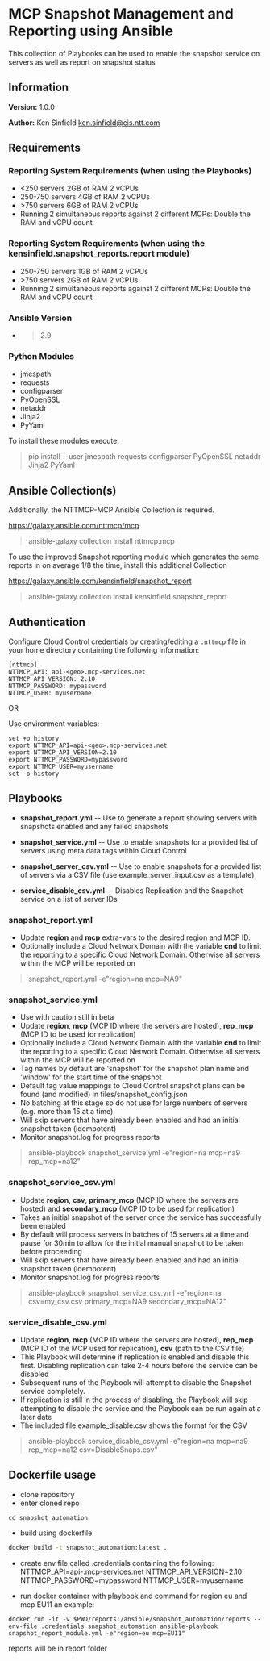 # MCP Snapshot Management and Reporting using Ansible

This collection of Playbooks can be used to enable the snapshot service on servers as well as report on snapshot status

## Information
**Version:** 1.0.0

**Author:** Ken Sinfield <ken.sinfield@cis.ntt.com>

## Requirements

### Reporting System Requirements (when using the Playbooks)

* <250 servers 2GB of RAM 2 vCPUs
* 250-750 servers 4GB of RAM 2 vCPUs
* \>750 servers 6GB of RAM 2 vCPUs
* Running 2 simultaneous reports against 2 different MCPs: Double the RAM and vCPU count

### Reporting System Requirements (when using the kensinfield.snapshot_reports.report module)

* 250-750 servers 1GB of RAM 2 vCPUs
* \>750 servers 2GB of RAM 2 vCPUs
* Running 2 simultaneous reports against 2 different MCPs: Double the RAM and vCPU count

### Ansible Version

* >2.9

### Python Modules

* jmespath
* requests
* configparser
* PyOpenSSL
* netaddr
* Jinja2
* PyYaml

To install these modules execute:

> pip install --user jmespath requests configparser PyOpenSSL netaddr Jinja2 PyYaml


## Ansible Collection(s)

Additionally, the NTTMCP-MCP Ansible Collection is required.

https://galaxy.ansible.com/nttmcp/mcp

> ansible-galaxy collection install nttmcp.mcp


To use the improved Snapshot reporting module which generates the same reports in on average 1/8 the time, install this additional Collection

https://galaxy.ansible.com/kensinfield/snapshot_report

> ansible-galaxy collection install kensinfield.snapshot_report


## Authentication

Configure Cloud Control credentials by creating/editing a `.nttmcp` file in your home directory containing the following information:

    [nttmcp]
    NTTMCP_API: api-<geo>.mcp-services.net
    NTTMCP_API_VERSION: 2.10
    NTTMCP_PASSWORD: mypassword
    NTTMCP_USER: myusername

OR

Use environment variables:

    set +o history
    export NTTMCP_API=api-<geo>.mcp-services.net
    export NTTMCP_API_VERSION=2.10
    export NTTMCP_PASSWORD=mypassword
    export NTTMCP_USER=myusername
    set -o history


## Playbooks

* **snapshot_report.yml** -- Use to generate a report showing servers with snapshots enabled and any failed snapshots

* **snapshot_service.yml** -- Use to enable snapshots for a provided list of servers using meta data tags within Cloud Control

* **snapshot_server_csv.yml** -- Use to enable snapshots for a provided list of servers via a CSV file (use example_server_input.csv as a template)

* **service_disable_csv.yml** -- Disables Replication and the Snapshot service on a list of server IDs

### snapshot_report.yml

* Update **region** and **mcp** extra-vars to the desired region and MCP ID.
* Optionally include a Cloud Network Domain with the variable **cnd** to limit the reporting to a specific Cloud Network Domain. Otherwise all servers within the MCP will be reported on

> snapshot_report.yml -e"region=na mcp=NA9"

### snapshot_service.yml

* Use with caution still in beta
* Update **region**, **mcp** (MCP ID where the servers are hosted), **rep_mcp** (MCP ID to be used for replication)
* Optionally include a Cloud Network Domain with the variable **cnd** to limit the reporting to a specific Cloud Network Domain. Otherwise all servers within the MCP will be reported on
* Tag names by default are 'snapshot' for the snapshot plan name and 'window' for the start time of the snapshot
* Default tag value mappings to Cloud Control snapshot plans can be found (and modified) in files/snapshot_config.json
* No batching at this stage so do not use for large numbers of servers (e.g. more than 15 at a time)
* Will skip servers that have already been enabled and had an initial snapshot taken (idempotent)
* Monitor snapshot.log for progress reports

> ansible-playbook snapshot_service.yml -e"region=na mcp=na9 rep_mcp=na12"

### snapshot_service_csv.yml

* Update **region**, **csv**, **primary_mcp** (MCP ID where the servers are hosted) and **secondary_mcp** (MCP ID to be used for replication)
* Takes an initial snapshot of the server once the service has successfully been enabled
* By default will process servers in batches of 15 servers at a time and pause for 30min to allow for the initial manual snapshot to be taken before proceeding
* Will skip servers that have already been enabled and had an initial snapshot taken (idempotent)
* Monitor snapshot.log for progress reports

> ansible-playbook snapshot_service_csv.yml -e"region=na csv=my_csv.csv primary_mcp=NA9 secondary_mcp=NA12"

### service_disable_csv.yml

* Update **region**, **mcp** (MCP ID where the servers are hosted), **rep_mcp** (MCP ID of the MCP used for replication), **csv** (path to the CSV file)
* This Playbook will determine if replication is enabled and disable this first. Disabling replication can take 2-4 hours before the service can be disabled
* Subsequent runs of the Playbook will attempt to disable the Snapshot service completely.
* If replication is still in the process of disabling, the Playbook will skip attempting to disable the service and the Playbook can be run again at a later date
* The included file example_disable.csv shows the format for the CSV

> ansible-playbook service_disable_csv.yml -e"region=na mcp=na9 rep_mcp=na12 csv=DisableSnaps.csv"

## Dockerfile usage

* clone repository
* enter cloned repo
```
cd snapshot_automation
```
* build using dockerfile
``` sh
docker build -t snapshot_automation:latest .
```
* create env file called .credentials containing the following:
NTTMCP_API=api-<geo>.mcp-services.net
NTTMCP_API_VERSION=2.10
NTTMCP_PASSWORD=mypassword
NTTMCP_USER=myusername

* run docker container with playbook and command
for region eu and mcp EU11 an example:
```
docker run -it -v $PWD/reports:/ansible/snapshot_automation/reports --env-file .credentials snapshot_automation ansible-playbook snapshot_report_module.yml -e"region=eu mcp=EU11"
```
reports will be in report folder

